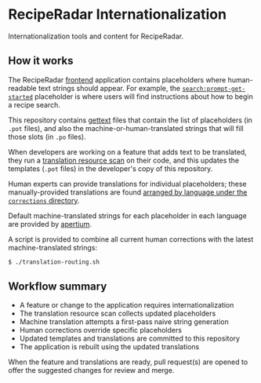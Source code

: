 # RecipeRadar Internationalization

Internationalization tools and content for RecipeRadar.

## How it works

The RecipeRadar [frontend](https://github.com/openculinary/frontend) application contains placeholders where human-readable text strings should appear.  For example, the [`search:prompt-get-started`](https://github.com/openculinary/internationalization/blob/7c9068f3ea5072a4e6f49efe7178a345b158b5a9/locales/templates/search.pot#L29-L30) placeholder is where users will find instructions about how to begin a recipe search.

This repository contains [gettext](https://www.gnu.org/software/gettext/) files that contain the list of placeholders (in `.pot` files), and also the machine-or-human-translated strings that will fill those slots (in `.po` files).

When developers are working on a feature that adds text to be translated, they run a [translation resource scan](https://github.com/openculinary/frontend#internationalization) on their code, and this updates the templates (`.pot` files) in the developer's copy of this repository.

Human experts can provide translations for individual placeholders; these manually-provided translations are found [arranged by language under the `corrections` directory](https://github.com/openculinary/internationalization/tree/main/locales/corrections).

Default machine-translated strings for each placeholder in each language are provided by [apertium](https://www.apertium.org/).

A script is provided to combine all current human corrections with the latest machine-translated strings:

```sh
$ ./translation-routing.sh
```

## Workflow summary

- A feature or change to the application requires internationalization
- The translation resource scan collects updated placeholders
- Machine translation attempts a first-pass naive string generation
- Human corrections override specific placeholders
- Updated templates and translations are committed to this repository
- The application is rebuilt using the updated translations

When the feature and translations are ready, pull request(s) are opened to offer the suggested changes for review and merge.
